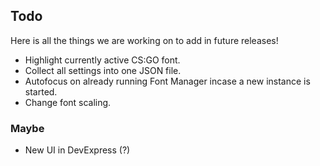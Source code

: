 ## Todo

Here is all the things we are working on to add in future releases!

* Highlight currently active CS:GO font.
* Collect all settings into one JSON file.
* Autofocus on already running Font Manager incase a new instance is started.
* Change font scaling.

### Maybe

- New UI in DevExpress (?)

